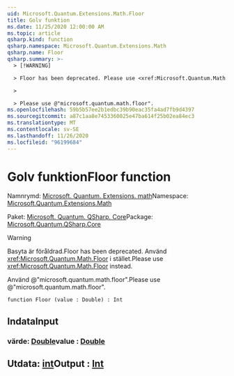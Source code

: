 ```yaml
---
uid: Microsoft.Quantum.Extensions.Math.Floor
title: Golv funktion
ms.date: 11/25/2020 12:00:00 AM
ms.topic: article
qsharp.kind: function
qsharp.namespace: Microsoft.Quantum.Extensions.Math
qsharp.name: Floor
qsharp.summary: >-
  > [!WARNING]

  > Floor has been deprecated. Please use <xref:Microsoft.Quantum.Math.Floor> instead.

  >

  > Please use @"microsoft.quantum.math.floor".
ms.openlocfilehash: 59b5b57ee2b1edbc39b90eac35fa4ad7fb9d4397
ms.sourcegitcommit: a87c1aa8e7453360025e47ba614f25b02ea84ec3
ms.translationtype: MT
ms.contentlocale: sv-SE
ms.lasthandoff: 11/26/2020
ms.locfileid: "96199684"
---
```

# <a name="floor-function"></a><span data-ttu-id="c8730-102">Golv funktion</span><span class="sxs-lookup"><span data-stu-id="c8730-102">Floor function</span></span>

<span data-ttu-id="c8730-103">Namnrymd: [Microsoft. Quantum. Extensions. math](xref:Microsoft.Quantum.Extensions.Math)</span><span class="sxs-lookup"><span data-stu-id="c8730-103">Namespace: [Microsoft.Quantum.Extensions.Math](xref:Microsoft.Quantum.Extensions.Math)</span></span>

<span data-ttu-id="c8730-104">Paket: [Microsoft. Quantum. QSharp. Core](https://nuget.org/packages/Microsoft.Quantum.QSharp.Core)</span><span class="sxs-lookup"><span data-stu-id="c8730-104">Package: [Microsoft.Quantum.QSharp.Core](https://nuget.org/packages/Microsoft.Quantum.QSharp.Core)</span></span>


> [!WARNING]
> <span data-ttu-id="c8730-105">Basyta är föråldrad.</span><span class="sxs-lookup"><span data-stu-id="c8730-105">Floor has been deprecated.</span></span> <span data-ttu-id="c8730-106">Använd <xref:Microsoft.Quantum.Math.Floor> i stället.</span><span class="sxs-lookup"><span data-stu-id="c8730-106">Please use <xref:Microsoft.Quantum.Math.Floor> instead.</span></span>
>
> <span data-ttu-id="c8730-107">Använd @"microsoft.quantum.math.floor".</span><span class="sxs-lookup"><span data-stu-id="c8730-107">Please use @"microsoft.quantum.math.floor".</span></span>



```qsharp
function Floor (value : Double) : Int
```


## <a name="input"></a><span data-ttu-id="c8730-108">Indata</span><span class="sxs-lookup"><span data-stu-id="c8730-108">Input</span></span>

### <a name="value--double"></a><span data-ttu-id="c8730-109">värde: [Double](xref:microsoft.quantum.lang-ref.double)</span><span class="sxs-lookup"><span data-stu-id="c8730-109">value : [Double](xref:microsoft.quantum.lang-ref.double)</span></span>





## <a name="output--int"></a><span data-ttu-id="c8730-110">Utdata: [int](xref:microsoft.quantum.lang-ref.int)</span><span class="sxs-lookup"><span data-stu-id="c8730-110">Output : [Int](xref:microsoft.quantum.lang-ref.int)</span></span>

